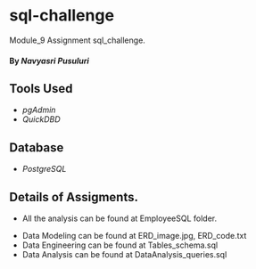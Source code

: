 # sql-challenge 
Module_9 Assignment sql_challenge.


#### By _**Navyasri Pusuluri**_

## Tools Used

* _pgAdmin_
* _QuickDBD_


## Database

* _PostgreSQL_



## Details of Assigments.

* All the analysis can be found at EmployeeSQL folder.
- Data Modeling can be found at ERD_image.jpg, ERD_code.txt
- Data Engineering can be found at Tables_schema.sql
- Data Analysis can be found at DataAnalysis_queries.sql